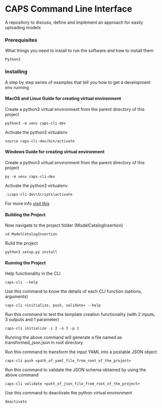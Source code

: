 # CAPS Command Line Interface
A repository to discuss, define and implement an approach for easily uploading models


### Prerequisites

What things you need to install to run the software and how to install them

```
Python3
```

### Installing

A step by step series of examples that tell you how to get a development env running

#### MacOS and Linux Guide for creating virtual environment
Create a python3 virtual environment from the parent directory of this project
```
python3 -m venv caps-cli-dev
```

Activate the python3 virtualenv
```
source caps-cli-dev/bin/activate
```

#### Windows Guide for creating virtual environment
Create a python3 virtual environment from the parent directory of this project
```
py -m venv caps-cli-dev
```

Activate the python3 virtualenv
```
.\caps-cli-dev\Scripts\activate
```

For more info [visit this](https://packaging.python.org/guides/installing-using-pip-and-virtual-environments/)

#### Building the Project
Now navigate to the project folder (ModelCatalogInsertion)
```
cd ModelCatalogInsertion
```


Build the project
```
python3 setup.py install
```

#### Running the Project
Help functionality in the CLI
```
caps-cli --help
```

Use this command to know the details of each CLI function (options, arguments)
```
caps-cli <initialize, push, validate> --help
```

Run this command to test the template creation functionality (with 2 inputs, 3 outputs and 1 parameter)
```
caps-cli initialize -i 2 -o 3 -p 1
```
Running the above command will generate a file named as transformed_json.json in root directory

Run this command to transform the input YAML into a postable JSON object
```
caps-cli push <path_of_yaml_file_from_root_of_the_project>
```

Run this command to validate the JSON schema obtained by using the above command
```
caps-cli validate <path_of_json_file_from_root_of_the_project>
```

Use this command to deactivate the python virtual environment
```
deactivate
```